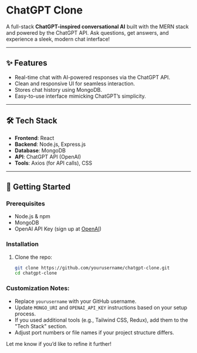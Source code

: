 # ChatGPT Clone

A full-stack **ChatGPT-inspired conversational AI** built with the MERN stack and powered by the ChatGPT API. Ask questions, get answers, and experience a sleek, modern chat interface!

---

## ✨ Features

- Real-time chat with AI-powered responses via the ChatGPT API.
- Clean and responsive UI for seamless interaction.
- Stores chat history using MongoDB.
- Easy-to-use interface mimicking ChatGPT’s simplicity.

---

## 🛠️ Tech Stack

- **Frontend**: React
- **Backend**: Node.js, Express.js
- **Database**: MongoDB
- **API**: ChatGPT API (OpenAI)
- **Tools**: Axios (for API calls), CSS 

---

## 🚀 Getting Started

### Prerequisites
- Node.js & npm
- MongoDB
- OpenAI API Key (sign up at [OpenAI](https://platform.openai.com/))

### Installation
1. Clone the repo:
   ```bash
   git clone https://github.com/yourusername/chatgpt-clone.git
   cd chatgpt-clone


### Customization Notes:
- Replace `yourusername` with your GitHub username.
- Update `MONGO_URI` and `OPENAI_API_KEY` instructions based on your setup process.
- If you used additional tools (e.g., Tailwind CSS, Redux), add them to the "Tech Stack" section.
- Adjust port numbers or file names if your project structure differs.

Let me know if you’d like to refine it further!
